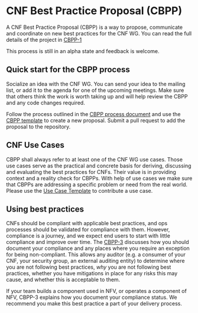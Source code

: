 # CNF Best Practice Proposal (CBPP)

A  CNF Best Practice Proposal (CBPP) is a way to propose, communicate and coordinate on new best practices for the CNF WG. You can read the full details of the project in [CBPP-1](0001-cnf-best-practice-proposal-process.md)

This process is still in an alpha state and feedback is welcome.

## Quick start for the CBPP process

Socialize an idea with the CNF WG. You can send your idea to the mailing list, or add it to the agenda for one of the upcoming meetings. Make sure that others think the work is worth taking up and will help review the CBPP and any code changes required.

Follow the process outlined in the [CBPP process document](0001-cnf-best-practice-proposal-process.md) and use the [CBPP template](NNNN-cbpp-template.md) to create a new proposal. Submit a pull request to add the proposal to the repository.

## CNF Use Cases

CBPP shall always refer to at least one of the CNF WG use cases. Those use cases serve as the practical and concrete basis for deriving, discussing and evaluating the best practices for CNFs. Their value is in providing context and a reality check for CBPPs. With help of use cases we make sure that CBPPs are addressing a specific problem or need from the real world. Please use the [Use Case Template](../use-case/NNNN-UC-template.md) to contribute a use case.

## Using best practices

CNFs should be compliant with applicable best practices, and ops processes
should be validated for compliance with them.  However, compliance is a
journey, and we expect end users to start with little compliance and
improve over time.  The [CBPP-3](0003-exceptions.md) discusses how you should
document your compliance and any places where you require an exception for
being non-compliant.  This allows any auditor (e.g. a consumer of your CNF,
your security group, an external auditing entity) to determine where you
are not following best practices, _why_ you are not following best practices,
whether you have mitigations in place for any risks this may cause, and
whether this is acceptable to them.

If your team builds a component used in NFV, or operates a component of
NFV, CBPP-3 explains how you document your compliance status.  We recommend
you make this best practice a part of your delivery process.

